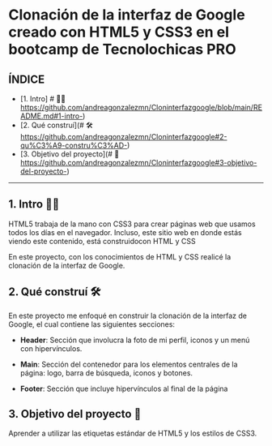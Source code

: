 # Clonación de la interfaz de Google creado con HTML5 y CSS3 en el bootcamp de Tecnolochicas PRO 

## ÍNDICE

* [1. Intro] # 👩‍💻 https://github.com/andreagonzalezmn/Cloninterfazgoogle/blob/main/README.md#1-intro-)
* [2. Qué construí](# 🛠 https://github.com/andreagonzalezmn/Cloninterfazgoogle#2-qu%C3%A9-constru%C3%AD-)
* [3. Objetivo del proyecto](# 🎯 https://github.com/andreagonzalezmn/Cloninterfazgoogle#3-objetivo-del-proyecto-)

****

## 1. Intro 👩‍💻
HTML5 trabaja de la mano con CSS3 para crear páginas web que usamos todos los días en el navegador. Incluso, este sitio web en donde estás viendo este contenido, está construidocon HTML y CSS 

En este proyecto, con los conocimientos de HTML y CSS realicé la clonación de la interfaz de Google.

## 2. Qué construí 🛠
En este proyecto me enfoqué en construir la clonación de la interfaz de Google, el cual contiene las siguientes secciones:

* **Header**: Sección que involucra la foto de mi perfil, iconos y un menú con hipervínculos.

* **Main**: Sección del contenedor para los elementos centrales de la página: logo, barra de búsqueda, iconos y botones.

* **Footer**: Sección que incluye hipervínculos al final de la página

## 3. Objetivo del proyecto 🎯
Aprender a utilizar las etiquetas estándar de HTML5 y los estilos de CSS3.
